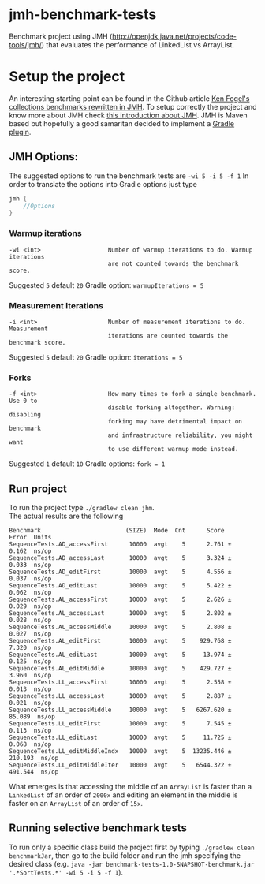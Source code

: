 # jmh-benchmark-tests
Benchmark project using JMH (http://openjdk.java.net/projects/code-tools/jmh/) that evaluates the performance of LinkedList vs ArrayList.

# Setup the project
An interesting starting point can be found in the Github article [Ken Fogel's collections benchmarks rewritten in JMH](https://gist.github.com/stuart-marks/501d4f416679bb33ee2d).
To setup correctly the project and know more about JMH check [this introduction about JMH](http://openjdk.java.net/projects/code-tools/jmh/).
JMH is Maven based but hopefully a good samaritan decided to implement a [Gradle plugin](https://github.com/guozheng/jmh-tutorial/blob/master/README.md).

## JMH Options:
The suggested options to run the benchmark tests are `-wi 5 -i 5 -f 1`
In order to translate the options into Gradle options just type
```groovy
jmh {
    //Options
}
```

### Warmup iterations
```
-wi <int>                   Number of warmup iterations to do. Warmup iterations
                            are not counted towards the benchmark score.
```
Suggested `5` default `20`
Gradle option: `warmupIterations = 5`

### Measurement Iterations
```
-i <int>                    Number of measurement iterations to do. Measurement
                            iterations are counted towards the benchmark score.
```
Suggested `5` default `20`
Gradle option: `iterations = 5`

### Forks
```
-f <int>                    How many times to fork a single benchmark. Use 0 to
                            disable forking altogether. Warning: disabling
                            forking may have detrimental impact on benchmark
                            and infrastructure reliability, you might want
                            to use different warmup mode instead.
```
Suggested `1` default `10`
Gradle options: `fork = 1`

## Run project 
To run the project type `./gradlew clean jhm`.  
The actual results are the following
```
Benchmark                        (SIZE)  Mode  Cnt      Score     Error  Units
SequenceTests.AD_accessFirst      10000  avgt    5      2.761 ±   0.162  ns/op
SequenceTests.AD_accessLast       10000  avgt    5      3.324 ±   0.033  ns/op
SequenceTests.AD_editFirst        10000  avgt    5      4.556 ±   0.037  ns/op
SequenceTests.AD_editLast         10000  avgt    5      5.422 ±   0.062  ns/op
SequenceTests.AL_accessFirst      10000  avgt    5      2.626 ±   0.029  ns/op
SequenceTests.AL_accessLast       10000  avgt    5      2.802 ±   0.028  ns/op
SequenceTests.AL_accessMiddle     10000  avgt    5      2.808 ±   0.027  ns/op
SequenceTests.AL_editFirst        10000  avgt    5    929.768 ±   7.320  ns/op
SequenceTests.AL_editLast         10000  avgt    5     13.974 ±   0.125  ns/op
SequenceTests.AL_editMiddle       10000  avgt    5    429.727 ±   3.960  ns/op
SequenceTests.LL_accessFirst      10000  avgt    5      2.558 ±   0.013  ns/op
SequenceTests.LL_accessLast       10000  avgt    5      2.887 ±   0.021  ns/op
SequenceTests.LL_accessMiddle     10000  avgt    5   6267.620 ±  85.089  ns/op
SequenceTests.LL_editFirst        10000  avgt    5      7.545 ±   0.113  ns/op
SequenceTests.LL_editLast         10000  avgt    5     11.725 ±   0.068  ns/op
SequenceTests.LL_editMiddleIndx   10000  avgt    5  13235.446 ± 210.193  ns/op
SequenceTests.LL_editMiddleIter   10000  avgt    5   6544.322 ± 491.544  ns/op
```

What emerges is that accessing the middle of an `ArrayList` is faster than a `LinkedList` of an order of `2000x` and editing an element in the middle is faster on an `ArrayList` of an order of `15x`.

## Running selective benchmark tests
To run only a specific class build the project first by typing `./gradlew clean benchmarkJar`, then go to the build folder and run the jmh specifying the desired class (e.g. `java -jar benchmark-tests-1.0-SNAPSHOT-benchmark.jar  '.*SortTests.*' -wi 5 -i 5 -f 1`).
